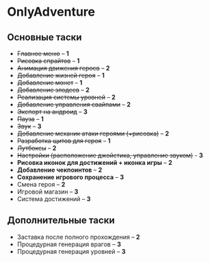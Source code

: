 # OnlyAdventure  

## Основные таски  

- ~~Главное меню~~ – **1**  
- ~~Рисовка спрайтов~~ – **1**  
- ~~Анимация движения героев~~ – **2**  
- ~~Добавление жизней героя~~ – **1**  
- ~~Добавление монет~~ – **1**  
- ~~Добавление злодеев~~ – **2**  
- ~~Реализация системы уровней~~ – **2**  
- ~~Добавление управления свайпами~~ – **2**
- ~~Экспорт на андроид~~ – **3**  
- ~~Пауза~~ – **1**  
- ~~Звук~~ – **3**
- ~~Добавление механик атаки героями (+рисовка)~~ – **2**  
- ~~Разработка щитов для героя~~ – **1**  
- ~~Лутбоксы~~ – **2**
- ~~Настройки (расположение джойстика, управление звуком)~~ - **3**
- __Рисовка иконок для достижений + иконка игры__ – **2**  
- __Добавление чекпоинтов__ – **2**  
- __Сохранение игрового процесса__ – **3**  
- Смена героя – **2**  
- Игровой магазин – **3**  
- Система достижений – **3**  

## Дополнительные таски  

- Заставка после полного прохождения – **2**  
- Процедурная генерация врагов – **3**  
- Процедурная генерация уровней – **3**  
